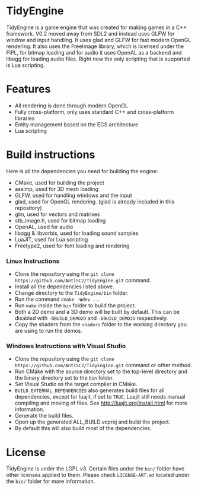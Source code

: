 # TidyEngine
TidyEngine is a game engine that was created for making games in a C++ framework. V0.2 moved away from SDL2 and instead uses GLFW for window and input handling. It uses glad and GLFW for fast modern OpenGL rendering. It also uses the FreeImage library, which is licensed under the FIPL, for bitmap loading and for audio it uses OpenAL as a backend and libogg for loading audio files. Right now the only scripting that is supported is Lua scripting.

# Features
- All rendering is done through modern OpenGL
- Fully cross-platform, only uses standard C++ and cross-platform libraries
- Entity management based on the ECS architecture
- Lua scripting

# Build instructions
Here is all the dependencies you need for building the engine:

- CMake, used for building the project
- assimp, used for 3D mesh loading
- GLFW, used for handling windows and the input
- glad, used for OpenGL rendering. (glad is already included in this repository)
- glm, used for vectors and matrixes
- stb_image.h, used for bitmap loading
- OpenAL, used for audio
- libogg & libvorbis, used for loading sound samples
- LuaJIT, used for Lua scripting
- Freetype2, used for font loading and rendering

<h3>Linux Instructions</h3>

- Clone the repository using the `git clone https://github.com/AntiSC2/TidyEngine.git` command.
- Install all the dependencies listed above.
- Change directory to the `TidyEngine/bin` folder.
- Run the command `cmake -Wdev ..`.
- Run `make` inside the `bin` folder to build the project.
- Both a 2D demo and a 3D demo will be built by default. This can be disabled with `-DBUILD_DEMO2D` and  `-DBUILD_DEMO3D` respectively.
- Copy the shaders from the `shaders` folder to the working directory you are using to run the demos.

<h3>Windows Instructions with Visual Studio</h3>

- Clone the repository using the `git clone https://github.com/AntiSC2/TidyEngine.git` command or other method.
- Run CMake with the source directory set to the top-level directory and the binary directory set to the `bin` folder.
- Set Visual Studio as the target compiler in CMake.
- `BUILD_EXTERNAL_DEPENDENCIES` also generates build files for all dependencies, except for luajit, if set to `TRUE`. Luajit still needs manual compiling and moving of files. See http://luajit.org/install.html for more information.
- Generate the build files.
- Open up the generated ALL_BUILD.vcproj and build the project.
- By default this will also build most of the dependencies.

# License
TidyEngine is under the LGPL v3. Certain files under the `bin/` folder have other licenses applied to them. Please check `LICENSE-ART.md` located under the `bin/` folder for more information.
